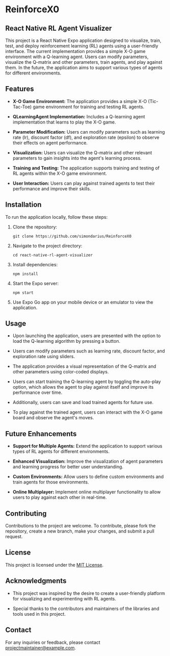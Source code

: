 # ReinforceX0

## React Native RL Agent Visualizer

This project is a React Native Expo application designed to visualize, train, test, and deploy reinforcement learning (RL) agents using a user-friendly interface. The current implementation provides a simple X-O game environment with a Q-learning agent. Users can modify parameters, visualize the Q-matrix and other parameters, train agents, and play against them. In the future, the application aims to support various types of agents for different environments.

## Features

- **X-O Game Environment:** The application provides a simple X-O (Tic-Tac-Toe) game environment for training and testing RL agents.

- **QLearningAgent Implementation:** Includes a Q-learning agent implementation that learns to play the X-O game.

- **Parameter Modification:** Users can modify parameters such as learning rate (lr), discount factor (df), and exploration rate (epsilon) to observe their effects on agent performance.

- **Visualization:** Users can visualize the Q-matrix and other relevant parameters to gain insights into the agent's learning process.

- **Training and Testing:** The application supports training and testing of RL agents within the X-O game environment.

- **User Interaction:** Users can play against trained agents to test their performance and improve their skills.

## Installation

To run the application locally, follow these steps:

1. Clone the repository:

    ```
    git clone https://github.com/simondarius/ReinforceX0
    ```

2. Navigate to the project directory:

    ```
    cd react-native-rl-agent-visualizer
    ```

3. Install dependencies:

    ```
    npm install
    ```

4. Start the Expo server:

    ```
    npm start
    ```

5. Use Expo Go app on your mobile device or an emulator to view the application.

## Usage

- Upon launching the application, users are presented with the option to load the Q-learning algorithm by pressing a button.

- Users can modify parameters such as learning rate, discount factor, and exploration rate using sliders.

- The application provides a visual representation of the Q-matrix and other parameters using color-coded displays.

- Users can start training the Q-learning agent by toggling the auto-play option, which allows the agent to play against itself and improve its performance over time.

- Additionally, users can save and load trained agents for future use.

- To play against the trained agent, users can interact with the X-O game board and observe the agent's moves.

## Future Enhancements

- **Support for Multiple Agents:** Extend the application to support various types of RL agents for different environments.

- **Enhanced Visualization:** Improve the visualization of agent parameters and learning progress for better user understanding.

- **Custom Environments:** Allow users to define custom environments and train agents for those environments.

- **Online Multiplayer:** Implement online multiplayer functionality to allow users to play against each other in real-time.

## Contributing

Contributions to the project are welcome. To contribute, please fork the repository, create a new branch, make your changes, and submit a pull request.

## License

This project is licensed under the [MIT License](LICENSE).

## Acknowledgments

- This project was inspired by the desire to create a user-friendly platform for visualizing and experimenting with RL agents.

- Special thanks to the contributors and maintainers of the libraries and tools used in this project.

## Contact

For any inquiries or feedback, please contact [projectmaintainer@example.com](mailto:projectmaintainer@example.com).
